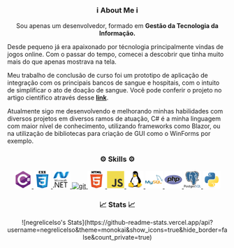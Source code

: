 <h3 align="center">ℹ️ <b>About Me</b> ℹ️</h3>

<p align="center">Sou apenas um desenvolvedor, formado em <b>Gestão da Tecnologia da Informação.</b></p>

Desde pequeno já era apaixonado por técnologia principalmente vindas de jogos online. Com o passar do tempo, comecei a descobrir que tinha muito mais do que apenas mostrava na tela.

Meu trabalho de conclusão de curso foi um prototipo de aplicação de integração com os principais bancos de sangue e hospitais, com o intuito de simplificar o ato de doação de sangue.
Você pode conferir o projeto no artigo científico através desse **[link](https://www.editoracientifica.com.br/books/chapter/230613381)**.

Atualmente sigo me desenvolvendo e melhorando minhas habilidades com diversos projetos em diversos ramos de atuação, C# é a minha linguagem com maior nível de conhecimento, utilizando frameworks como Blazor, ou na utilização de bibliotecas para criação de GUI como o WinForms por exemplo.

<h3 align="center">⚙️ <b>Skills</b> ⚙️</h3>
<p align="center"> <a href="https://www.w3schools.com/cs/" target="_blank" rel="noreferrer"> <img src="https://raw.githubusercontent.com/devicons/devicon/master/icons/csharp/csharp-original.svg" alt="csharp" width="40" height="40"/> </a> <a href="https://www.w3schools.com/css/" target="_blank" rel="noreferrer"> <img src="https://raw.githubusercontent.com/devicons/devicon/master/icons/css3/css3-original-wordmark.svg" alt="css3" width="40" height="40"/> </a> <a href="https://dotnet.microsoft.com/" target="_blank" rel="noreferrer"> <img src="https://raw.githubusercontent.com/devicons/devicon/master/icons/dot-net/dot-net-original-wordmark.svg" alt="dotnet" width="40" height="40"/> </a> <a href="https://git-scm.com/" target="_blank" rel="noreferrer"> <img src="https://www.vectorlogo.zone/logos/git-scm/git-scm-icon.svg" alt="git" width="40" height="40"/> </a> <a href="https://www.w3.org/html/" target="_blank" rel="noreferrer"> <img src="https://raw.githubusercontent.com/devicons/devicon/master/icons/html5/html5-original-wordmark.svg" alt="html5" width="40" height="40"/> </a> <a href="https://developer.mozilla.org/en-US/docs/Web/JavaScript" target="_blank" rel="noreferrer"> <img src="https://raw.githubusercontent.com/devicons/devicon/master/icons/javascript/javascript-original.svg" alt="javascript" width="40" height="40"/> </a> <a href="https://www.linux.org/" target="_blank" rel="noreferrer"> <img src="https://raw.githubusercontent.com/devicons/devicon/master/icons/linux/linux-original.svg" alt="linux" width="40" height="40"/> </a> <a href="https://www.mysql.com/" target="_blank" rel="noreferrer"> <img src="https://raw.githubusercontent.com/devicons/devicon/master/icons/mysql/mysql-original-wordmark.svg" alt="mysql" width="40" height="40"/> </a> <a href="https://www.php.net" target="_blank" rel="noreferrer"> <img src="https://raw.githubusercontent.com/devicons/devicon/master/icons/php/php-original.svg" alt="php" width="40" height="40"/> </a> <a href="https://www.postgresql.org" target="_blank" rel="noreferrer"> <img src="https://raw.githubusercontent.com/devicons/devicon/master/icons/postgresql/postgresql-original-wordmark.svg" alt="postgresql" width="40" height="40"/> </a> <a href="https://www.python.org" target="_blank" rel="noreferrer"> <img src="https://raw.githubusercontent.com/devicons/devicon/master/icons/python/python-original.svg" alt="python" width="40" height="40"/> </a> </p>

<h3 align="center">📈 <b>Stats</b> 📈</h3>

<div align="center">
  ![negrelicelso's Stats](https://github-readme-stats.vercel.app/api?username=negrelicelso&theme=monokai&show_icons=true&hide_border=false&count_private=true)

</div>
